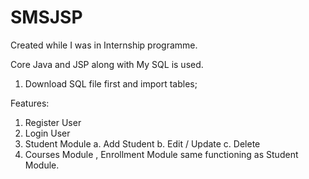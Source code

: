 # SMSJSP

Created while I was  in Internship programme. 

Core Java and JSP along with My SQL is used. 


1. Download SQL file first and import tables;

Features:
1. Register User
2. Login  User
3. Student Module
  a. Add Student 
  b. Edit / Update
  c. Delete
4. Courses Module , Enrollment Module same functioning as Student Module.
